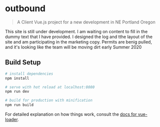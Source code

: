 # outbound

> A Client Vue.js project for a new development in NE Portland Oregon

This site is still under development.
I am waiting on content to fill in the dummy text that I have provided.
I designed the log and tthe layout of the site and am participating in the marketing copy.
Permits are benig pulled, and it's looking like the team will be moving dirt early Summer 2020

## Build Setup

``` bash
# install dependencies
npm install

# serve with hot reload at localhost:8080
npm run dev

# build for production with minification
npm run build
```

For detailed explanation on how things work, consult the [docs for vue-loader](http://vuejs.github.io/vue-loader).
